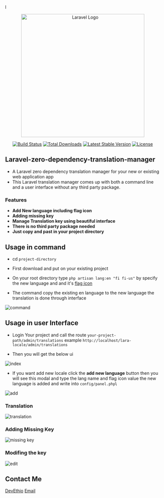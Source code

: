 l<p align="center"><a href="https://laravel.com" target="_blank"><img src="https://raw.githubusercontent.com/laravel/art/master/logo-lockup/5%20SVG/2%20CMYK/1%20Full%20Color/laravel-logolockup-cmyk-red.svg" width="400" alt="Laravel Logo"></a></p>

<p align="center">
<a href="https://github.com/laravel/framework/actions"><img src="https://github.com/laravel/framework/workflows/tests/badge.svg" alt="Build Status"></a>
<a href="https://packagist.org/packages/laravel/framework"><img src="https://img.shields.io/packagist/dt/laravel/framework" alt="Total Downloads"></a>
<a href="https://packagist.org/packages/laravel/framework"><img src="https://img.shields.io/packagist/v/laravel/framework" alt="Latest Stable Version"></a>
<a href="https://packagist.org/packages/laravel/framework"><img src="https://img.shields.io/packagist/l/laravel/framework" alt="License"></a>
</p>

## Laravel-zero-dependency-translation-manager
- A Laravel zero dependency translation manager for your new or existing web application app
- This Laravel translation manager comes up with both a command line and a user interface without any third party package.

### Features

- **Add New language including flag icon**
- **Adding missing key**
- **Manage Translation key using beautiful interface**
- **There is no third party package needed**
- **Just copy and past in your project directory**

## Usage in command

- cd `project-directory`

- First download and put on your existing project

- On your root directory type `php artisan lang:en "fi fi-us"` by specify the new language and and it's [flag icon](https://github.com/lipis/flag-icons)

- The command copy the existing en language to the new language the translation is done through interface

![command](https://github.com/user-attachments/assets/815d275f-c412-4ae0-89a3-1fd5e3186b4b)

## Usage in user Interface

- Login Your project and call the route `your-project-path/admin/translations` example `http://localhost/lara-locale/admin/translations`

- Then you will get the below ui

![index](https://github.com/user-attachments/assets/a68e79da-fb91-4d4b-9754-6660ca353c30)

- If you want add new locale click the **add new language** button then you will see this modal and type the lang name and flag icon value the new language is added and write into `config/panel.php`\

![add](https://github.com/user-attachments/assets/faced523-be16-40f0-91c4-0062217b961d)
### Translation

![translation](https://github.com/user-attachments/assets/0453538c-65c6-43bf-bbea-1ebd5dab80da)

### Adding Missing Key

![missing key](https://github.com/user-attachments/assets/fbea0f52-b885-4636-b0b7-7b4696466a02)


### Modifing the key

![edit](https://github.com/user-attachments/assets/b9133bcb-dd12-4f33-8d13-0b1111ca657e)
## Contact Me 
[DevEthio](https://devethio.com/contact)
[Email](mailto:info@devethio.com)









